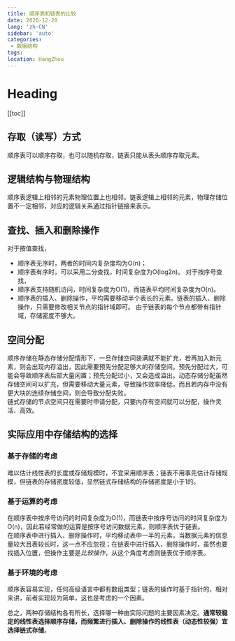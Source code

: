 ```yaml
---
title: 顺序表和链表的比较
date: 2020-12-20
lang: 'zh-CN'
sidebar: 'auto'
categories:
 - 数据结构
tags: 
location: HangZhou
---
```


# Heading
[[toc]]


## 存取（读写）方式
顺序表可以顺序存取，也可以随机存取，链表只能从表头顺序存取元素。

## 逻辑结构与物理结构
顺序表逻辑上相邻的元素物理位置上也相邻。链表逻辑上相邻的元素，物理存储位置不一定相邻，对应的逻辑关系通过指针链接来表示。

## 查找、插入和删除操作
对于按值查找，
- 顺序表无序时，两者的时间内复杂度均为O(n)；
- 顺序表有序时，可以采用二分查找，时间复杂度为O(log2n)。
对于按序号查找，
- 顺序表支持随机访问，时间复杂度为O(1)，而链表平均时间复杂度为O(n)。
- 顺序表的插入、删除操作，平均需要移动半个表长的元素。链表的插入、删除操作，只需要修改相关节点的指针域即可。
由于链表的每个节点都带有指针域，存储密度不够大。
## 空间分配
顺序存储在静态存储分配情形下，一旦存储空间装满就不能扩充，若再加入新元素，则会出现内存溢出，因此需要预先分配足够大的存储空间。预先分配过大，可能会导致顺序表后部大量闲置；预先分配过小，又会造成溢出。动态存储分配虽然存储空间可以扩充，但需要移动大量元素，导致操作效率降低，而且若内存中没有更大块的连续存储空间，则会导致分配失败。  
链式存储的节点空间只在需要时申请分配，只要内存有空间就可以分配，操作灵活、高效。

## 实际应用中存储结构的选择
### 基于存储的考虑
难以估计线性表的长度或存储规模时，不宜采用顺序表；链表不用事先估计存储规模，但链表的存储密度较低，显然链式存储结构的存储密度是小于1的。  
### 基于运算的考虑
在顺序表中按序号访问的时间复杂度为O(1)，而链表中按序号访问的时间复杂度为O(n)，因此若经常做的运算是按序号访问数据元素，则顺序表优于链表。  
在顺序表中进行插入、删除操作时，平均移动表中一半的元素，当数据元素的信息量较大且表较长时，这一点不应忽视；在链表中进行插入、删除操作时，虽然也要找插入位置，但操作主要是*比较操作*，从这个角度考虑则链表优于顺序表。
### 基于环境的考虑
顺序表容易实现，任何高级语言中都有数组类型；链表的操作时基于指针的，相对来讲，前者实现较为简单，这也是考虑的一个因素。

总之，两种存储结构各有所长，选择哪一种由实际问题的主要因素决定。**通常较稳定的线性表选择顺序存储，而频繁进行插入、删除操作的线性表（动态性较强）宜选择链式存储**。


